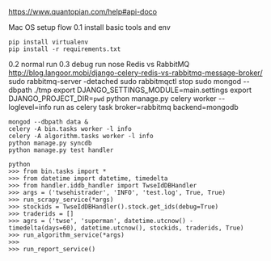 

https://www.quantopian.com/help#api-doco

Mac OS setup flow
0.1 install basic tools and env
```
pip install virtualenv
pip install -r requirements.txt
```

0.2 normal run
0.3 debug run
nose
Redis vs RabbitMQ
http://blog.langoor.mobi/django-celery-redis-vs-rabbitmq-message-broker/
sudo rabbitmq-server -detached
sudo rabbitmqctl stop
sudo mongod --dbpath ./tmp
export DJANGO_SETTINGS_MODULE=main.settings
export DJANGO_PROJECT_DIR=`pwd`
python manage.py celery worker --loglevel=info
run as celery task
broker=rabbitmq
backend=mongodb
```
mongod --dbpath data &
celery -A bin.tasks worker -l info
celery -A algorithm.tasks worker -l info
python manage.py syncdb
python manage.py test handler

python
>>> from bin.tasks import *
>>> from datetime import datetime, timedelta
>>> from handler.iddb_handler import TwseIdDBHandler
>>> args = ('twsehistrader', 'INFO', 'test.log', True, True)
>>> run_scrapy_service(*args)
>>> stockids = TwseIdDBHandler().stock.get_ids(debug=True)
>>> traderids = []
>>> agrs = ('twse', 'superman', datetime.utcnow() - timedelta(days=60), datetime.utcnow(), stockids, traderids, True)
>>> run_algorithm_service(*args)
>>>
>>> run_report_service()
